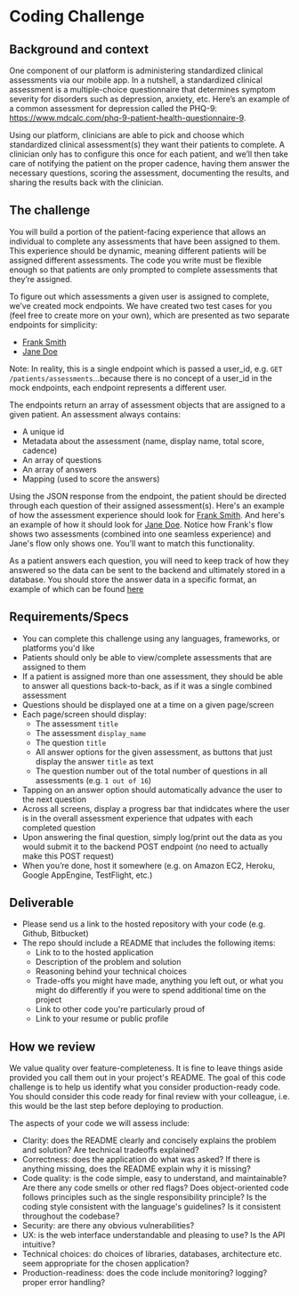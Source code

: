 # Coding Challenge

## Background and context
One component of our platform is administering standardized clinical assessments via our mobile app. In a nutshell, a standardized clinical assessment is a multiple-choice questionnaire that determines symptom severity for disorders such as depression, anxiety, etc. Here’s an example of a common assessment for depression called the PHQ-9: https://www.mdcalc.com/phq-9-patient-health-questionnaire-9.

Using our platform, clinicians are able to pick and choose which standardized clinical assessment(s) they want their patients to complete. A clinician only has to configure this once for each patient, and we’ll then take care of notifying the patient on the proper cadence, having them answer the necessary questions, scoring the assessment, documenting the results, and sharing the results back with the clinician.

## The challenge
You will build a portion of the patient-facing experience that allows an individual to complete any assessments that have been assigned to them. This experience should be dynamic, meaning different patients will be assigned different assessments. The code you write must be flexible enough so that patients are only prompted to complete assessments that they’re assigned.

To figure out which assessments a given user is assigned to complete, we’ve created mock endpoints. We have created two test cases for you (feel free to create more on your own), which are presented as two separate endpoints for simplicity:

- [Frank Smith](https://www.mocky.io/v2/5c7164513500006000e9e829)
- [Jane Doe](https://www.mocky.io/v2/5c7164773500007000e9e82a)

Note: In reality, this is a single endpoint which is passed a user_id, e.g. `GET /patients/assessments`…because there is no concept of a user_id in the mock endpoints, each endpoint represents a different user.

The endpoints return an array of assessment objects that are assigned to a given patient. An assessment always contains:
- A unique id
- Metadata about the assessment (name, display name, total score, cadence)
- An array of questions
- An array of answers
- Mapping (used to score the answers)

Using the JSON response from the endpoint, the patient should be directed through each question of their assigned assessment(s). Here's an example of how the assessment experience should look for [Frank Smith](https://cl.ly/65964d254109). And here's an example of how it should look for [Jane Doe](https://cl.ly/110393a23cbe). Notice how Frank's flow shows two assessments (combined into one seamless experience) and Jane's flow only shows one. You’ll want to match this functionality.

As a patient answers each question, you will need to keep track of how they answered so the data can be sent to the backend and ultimately stored in a database. You should store the answer data in a specific format, an example of which can be found [here](https://gist.github.com/dannyfreed/002230ad612e397455732275212f8036)

## Requirements/Specs
- You can complete this challenge using any languages, frameworks, or platforms you'd like
- Patients should only be able to view/complete assessments that are assigned to them
- If a patient is assigned more than one assessment, they should be able to answer all questions back-to-back, as if it was a single combined assessment
- Questions should be displayed one at a time on a given page/screen
- Each page/screen should display:
  - The assessment `title`
  - The assessment `display_name`
  - The question `title`
  - All answer options for the given assessment, as buttons that just display the answer `title` as text
  - The question number out of the total number of questions in all assessments (e.g. `1 out of 16`)
- Tapping on an answer option should automatically advance the user to the next question
- Across all screens, display a progress bar that indidcates where the user is in the overall assessment experience that udpates with each completed question
- Upon answering the final question, simply log/print out the data as you would submit it to the backend POST endpoint (no need to actually make this POST request)
- When you’re done, host it somewhere (e.g. on Amazon EC2, Heroku, Google AppEngine, TestFlight, etc.)

## Deliverable
- Please send us a link to the hosted repository with your code (e.g. Github, Bitbucket)
- The repo should include a README that includes the following items:
  - Link to to the hosted application
  - Description of the problem and solution
  - Reasoning behind your technical choices
  - Trade-offs you might have made, anything you left out, or what you might do differently if you were to spend additional time on the project
  - Link to other code you're particularly proud of
  - Link to your resume or public profile

## How we review
We value quality over feature-completeness. It is fine to leave things aside provided you call them out in your project's README. The goal of this code challenge is to help us identify what you consider production-ready code. You should consider this code ready for final review with your colleague, i.e. this would be the last step before deploying to production.

The aspects of your code we will assess include:
- Clarity: does the README clearly and concisely explains the problem and solution? Are technical tradeoffs explained?
- Correctness: does the application do what was asked? If there is anything missing, does the README explain why it is missing?
- Code quality: is the code simple, easy to understand, and maintainable? Are there any code smells or other red flags? Does object-oriented code follows principles such as the single responsibility principle? Is the coding style consistent with the language's guidelines? Is it consistent throughout the codebase?
- Security: are there any obvious vulnerabilities?
- UX: is the web interface understandable and pleasing to use? Is the API intuitive?
- Technical choices: do choices of libraries, databases, architecture etc. seem appropriate for the chosen application?
- Production-readiness: does the code include monitoring? logging? proper error handling?
